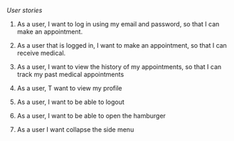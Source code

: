 *User stories*

1) As a user, I want to log in using my email and password, so that I can make an appointment.

2) As a user that is logged in, I want to make an appointment, so that I can receive medical.

3) As a user, I want to view the history of my appointments, so that I can track my past medical appointments 

4) As a user, T want to view my profile

5) As a  user, I want to be able to logout

6) As a user, I want to be able to open the hamburger 

7) As a user I want collapse the side menu




